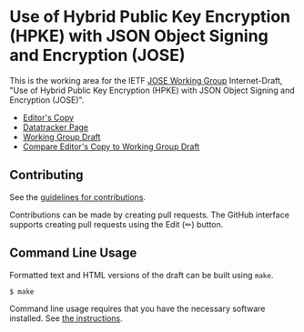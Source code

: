 # Use of Hybrid Public Key Encryption (HPKE) with JSON Object Signing and Encryption (JOSE)

This is the working area for the IETF [JOSE Working Group](https://datatracker.ietf.org/wg/jose/documents/) Internet-Draft, "Use of Hybrid Public Key Encryption (HPKE) with JSON Object Signing and Encryption (JOSE)".

* [Editor's Copy](https://ietf-wg-jose.github.io/draft-ietf-jose-hpke-encrypt/#go.draft-ietf-jose-hpke-encrypt.html)
* [Datatracker Page](https://datatracker.ietf.org/doc/draft-ietf-jose-hpke-encrypt)
* [Working Group Draft](https://datatracker.ietf.org/doc/html/draft-ietf-jose-hpke-encrypt)
* [Compare Editor's Copy to Working Group Draft](https://ietf-wg-jose.github.io/draft-ietf-jose-hpke-encrypt/#go.draft-ietf-jose-hpke-encrypt.diff)


## Contributing

See the
[guidelines for contributions](https://github.com/ietf-wg-jose/draft-ietf-jose-hpke-encrypt/blob/main/CONTRIBUTING.md).

Contributions can be made by creating pull requests.
The GitHub interface supports creating pull requests using the Edit (✏) button.


## Command Line Usage

Formatted text and HTML versions of the draft can be built using `make`.

```sh
$ make
```

Command line usage requires that you have the necessary software installed.  See
[the instructions](https://github.com/martinthomson/i-d-template/blob/main/doc/SETUP.md).

